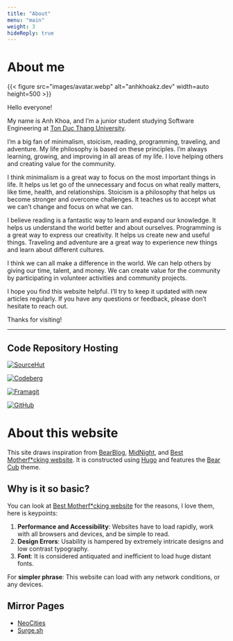 ```yaml
---
title: "About"
menu: "main"
weight: 3
hideReply: true
---
```


# About me

{{< figure src="images/avatar.webp" alt="anhkhoakz.dev"  width=auto height=500 >}}

Hello everyone!

My name is Anh Khoa, and I’m a junior student studying Software Engineering at [Ton Duc Thang University](https://tdtu.edu.vn/).

I’m a big fan of minimalism, stoicism, reading, programming, traveling, and adventure. My life philosophy is based on these principles. I’m always learning, growing, and improving in all areas of my life. I love helping others and creating value for the community.

I think minimalism is a great way to focus on the most important things in life. It helps us let go of the unnecessary and focus on what really matters, like time, health, and relationships. Stoicism is a philosophy that helps us become stronger and overcome challenges. It teaches us to accept what we can’t change and focus on what we can.

I believe reading is a fantastic way to learn and expand our knowledge. It helps us understand the world better and about ourselves. Programming is a great way to express our creativity. It helps us create new and useful things. Traveling and adventure are a great way to experience new things and learn about different cultures.

I think we can all make a difference in the world. We can help others by giving our time, talent, and money. We can create value for the community by participating in volunteer activities and community projects.

I hope you find this website helpful. I’ll try to keep it updated with new articles regularly. If you have any questions or feedback, please don’t hesitate to reach out.

Thanks for visiting!

---

## Code Repository Hosting

[![SourceHut](https://img.shields.io/badge/SourceHut-white?style=for-the-badge&logo=sourcehut&logoColor=black)](https://sr.ht/~anhkhoakz/)

[![Codeberg](https://img.shields.io/badge/Codeberg-white?style=for-the-badge&logo=forgejo)](https://codeberg.org/anhkhoakz/)

[![Framagit](https://img.shields.io/badge/Framagit-white?style=for-the-badge&logo=gitlab)](https://framagit.org/anhkhoakz)

[![GitHub](https://img.shields.io/badge/GitHub-white?style=for-the-badge&logo=github&logoColor=black)](https://github.com/anhkhoakz)


# About this website

This site draws inspiration from [BearBlog](https://bearblog.dev/), [MidNight](https://midnight.pub/), and [Best Motherf\*cking website](https://bestmotherfucking.website/). It is constructed using [Hugo](https://gohugo.io/) and features the [Bear Cub](https://themes.gohugo.io/themes/hugo-bearcub/) theme.

## Why is it so basic?

You can look at [Best Motherf\*cking website](https://bestmotherfucking.website/) for the reasons, I love them, here is keypoints:

1. **Performance and Accessibility**: Websites have to load rapidly, work with all browsers and devices, and be simple to read.
2. **Design Errors**: Usability is hampered by extremely intricate designs and low contrast typography.
3. **Font**: It is considered antiquated and inefficient to load huge distant fonts.

For **simpler phrase**: This website can load with any network conditions, or any devices.

## Mirror Pages

-   [NeoCities](https://anhkhoakz.neocities.org/)
-   [Surge.sh](https://anhkhoakz.surge.sh/)

